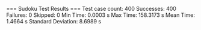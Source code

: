 === Sudoku Test Results ===
Test case count: 400
Successes: 400
Failures: 0
Skipped: 0
Min Time: 0.0003 s
Max Time: 158.3173 s
Mean Time: 1.4664 s
Standard Deviation: 8.6989 s
